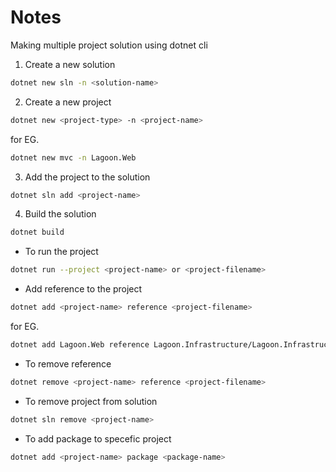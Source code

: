 # Notes

Making multiple project solution using dotnet cli

1. Create a new solution

```bash
dotnet new sln -n <solution-name>
```

2. Create a new project

```bash
dotnet new <project-type> -n <project-name>
```

for EG.

```bash
dotnet new mvc -n Lagoon.Web
```

3. Add the project to the solution

```bash
dotnet sln add <project-name>
```

4. Build the solution

```bash
dotnet build
```

- To run the project

```bash
dotnet run --project <project-name> or <project-filename>
```

- Add reference to the project

```bash
dotnet add <project-name> reference <project-filename>
```

for EG.

```bash
dotnet add Lagoon.Web reference Lagoon.Infrastructure/Lagoon.Infrastructure.csproj
```

- To remove reference

```bash
dotnet remove <project-name> reference <project-filename>
```

- To remove project from solution

```bash
dotnet sln remove <project-name>
```

- To add package to specefic project

```bash
dotnet add <project-name> package <package-name>
```
